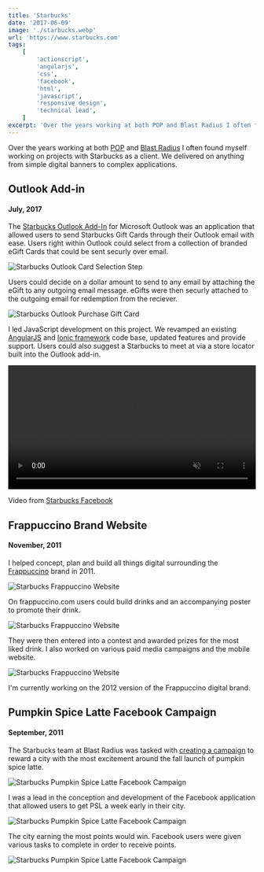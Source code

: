 ```yaml
---
title: 'Starbucks'
date: '2017-06-09'
image: './starbucks.webp'
url: 'https://www.starbucks.com'
tags:
    [
        'actionscript',
        'angularjs',
        'css',
        'facebook',
        'html',
        'javascript',
        'responsive design',
        'technical lead',
    ]
excerpt: 'Over the years working at both POP and Blast Radius I often found myself working on projects with Starbucks as a client. We delivered on anything from simple digital banners to complex applications.'
---
```


Over the years working at both [POP](https://www.wearepop.com) and [Blast Radius](https://www.linkedin.com/company/blast-radius/) I often found myself working on projects with Starbucks as a client. We delivered on anything from simple digital banners to complex applications.

## Outlook Add-in

#### July, 2017

The [Starbucks Outlook Add-In](https://www.onmsft.com/news/microsoft-releases-starbucks-outlook-add-5-egift-card-sharing-via-outlook) for Microsoft Outlook was an application that allowed users to send Starbucks Gift Cards through their Outlook email with ease. Users right within Outlook could select from a collection of branded eGift Cards that could be sent securly over email.

![Starbucks Outlook Card Selection Step](./starbucks-outlook-1.webp)

Users could decide on a dollar amount to send to any email by attaching the eGift to any outgoing email message. eGifts were then securly attached to the outgoing email for redemption from the reciever.

![Starbucks Outlook Purchase Gift Card](./starbucks-outlook-2.webp)

I led JavaScript development on this project. We revamped an existing [AngularJS](https://angularjs.org) and [Ionic framework](https://ionicframework.com/docs) code base, updated features and provide support. Users could also suggest a Starbucks to meet at via a store locator built into the Outlook add-in.

<video autoplay loop muted playsinline width="100%">
  <source src="/videos/starbucks-outlook-addin.mp4" type="video/mp4">
</video>

Video from [Starbucks Facebook](https://www.facebook.com/outlook/videos/1078301122256530/)

## Frappuccino Brand Website

#### November, 2011

I helped concept, plan and build all things digital surrounding the [Frappuccino](https://www.frappuccino.com) brand in 2011.

![Starbucks Frappuccino Website](./starbucks-frappuccino-1.webp)

On frappuccino.com users could build drinks and an accompanying poster to promote their drink.

![Starbucks Frappuccino Website](./starbucks-frappuccino-2.webp)

They were then entered into a contest and awarded prizes for the most liked drink. I also worked on various paid media campaigns and the mobile website.

![Starbucks Frappuccino Website](./starbucks-frappuccino-3.webp)

I'm currently working on the 2012 version of the Frappuccino digital brand.

## Pumpkin Spice Latte Facebook Campaign

#### September, 2011

The Starbucks team at Blast Radius was tasked with [creating a campaign](https://www.mashable.com/2011/08/18/starbucks-pumpkin-spice-latte-facebook/) to reward a city with the most excitement around the fall launch of pumpkin spice latte.

![Starbucks Pumpkin Spice Latte Facebook Campaign](./starbucks-psl-1.webp)

I was a lead in the conception and development of the Facebook application that allowed users to get PSL a week early in their city.

![Starbucks Pumpkin Spice Latte Facebook Campaign](./starbucks-psl-2.webp)

The city earning the most points would win. Facebook users were given various tasks to complete in order to receive points.

![Starbucks Pumpkin Spice Latte Facebook Campaign](./starbucks-psl-3.webp)
